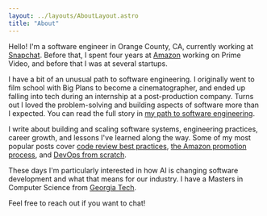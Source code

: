 ```yaml
---
layout: ../layouts/AboutLayout.astro
title: "About"
---
```


Hello! I'm a software engineer in Orange County, CA, currently working at [Snapchat](https://www.snapchat.com/). Before that, I spent four years at [Amazon](https://www.amazon.com) working on Prime Video, and before that I was at several startups.

I have a bit of an unusual path to software engineering. I originally went to film school with Big Plans to become a cinematographer, and ended up falling into tech during an internship at a post-production company. Turns out I loved the problem-solving and building aspects of software more than I expected. You can read the full story in [my path to software engineering](/2019/12/09/my-path-to-engineering/).

I write about building and scaling software systems, engineering practices, career growth, and lessons I've learned along the way. Some of my most popular posts cover [code review best practices](/2015/05/05/code-review-best-practices/), [the Amazon promotion process](/2023/01/24/thinking-about-promotions/), and [DevOps from scratch](/2016/09/19/devops-from-scratch-pt-1/). 

These days I'm particularly interested in how AI is changing software development and what that means for our industry. I have a Masters in Computer Science from [Georgia Tech](http://www.omscs.gatech.edu/).

Feel free to reach out if you want to chat!

<NewsletterSignup />